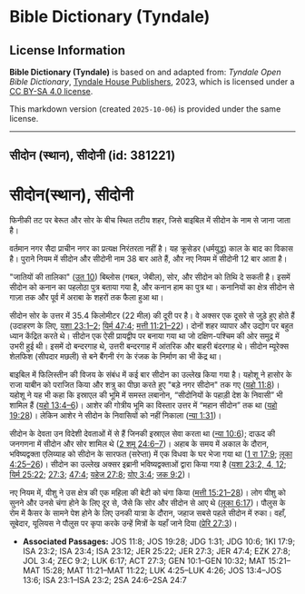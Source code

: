 # Bible Dictionary (Tyndale)

## License Information

**Bible Dictionary (Tyndale)** is based on and adapted from: _Tyndale Open Bible Dictionary_, [Tyndale House Publishers](https://tyndaleopenresources.com/), 2023, which is licensed under a [CC BY-SA 4.0 license](https://creativecommons.org/licenses/by-sa/4.0/legalcode.en).

This markdown version (created `2025-10-06`) is provided under the same license.



--------------------------------

## सीदोन (स्थान), सीदोनी (id: 381221)

सीदोन(स्थान), सीदोनी
====================

फिनीकी तट पर बेरूत और सोर के बीच स्थित तटीय शहर, जिसे बाइबिल में सीदोन के नाम से जाना जाता है।

वर्तमान नगर सैदा प्राचीन नगर का प्रत्यक्ष निरंतरता नहीं है। यह क्रूसेडर (धर्मयुद्ध) काल के बाद का विकास है। पुराने नियम में सीदोन और सीदोनी नाम 38 बार आते हैं, और नए नियम में सीदोनी 12 बार आता है।

"जातियों की तालिका" ([उत 10](https://ref.ly/Gen10:1-Gen10:32)) बिब्लोस (गबल, जेबील), सोर, और सीदोन को तिथि दे सकती है। इसमें सीदोन को कनान का पहलोठा पुत्र बताया गया है, और कनान हाम का पुत्र था। कनानियों का क्षेत्र सीदोन से गाज़ा तक और पूर्व में अराबा के शहरों तक फैला हुआ था। 

सीदोन सोर के उत्तर में 35\.4 किलोमीटर (22 मील) की दूरी पर है। वे अक्सर एक दूसरे से जुड़े हुए होते हैं (उदाहरण के लिए, [यशा 23:1–2](https://ref.ly/Isa23:1-Isa23:2); [यिर्म 47:4](https://ref.ly/Jer47:4); [मत्ती 11:21–22](https://ref.ly/Matt11:21-Matt11:22))। दोनों शहर व्यापार और उद्योग पर बहुत ध्यान केंद्रित करते थे। सीदोन एक ऐसी प्रायद्वीप पर बनाया गया था जो दक्षिण\-पश्चिम की ओर समुद्र में उभरी हुई थी। इसमें दो बन्दरगाह थे, उत्तरी बन्दरगाह में आंतरिक और बाहरी बंदरगाह थे। सीदोन म्यूरेक्स शेलफिश (सीपदार मछली) से बने बैंगनी रंग के रंजक के निर्माण का भी केंद्र था।

बाइबिल में फिलिस्तीन की विजय के संबंध में कई बार सीदोन का उल्लेख किया गया है। यहोशू ने हासोर के राजा याबीन को पराजित किया और शत्रु का पीछा करते हुए "बड़े नगर सीदोन" तक गए ([यहो 11:8](https://ref.ly/Josh11:8))। यहोशू ने यह भी कहा कि इस्राएल की भूमि में समस्त लबानोन, “सीदोनियों के पहाड़ी देश के निवासी” भी शामिल हैं ([यहो 13:4–6](https://ref.ly/Josh13:4-Josh13:6))। आशेर की गोत्रीय भूमि का विस्तार उत्तर में “महान सीदोन” तक था ([यहो 19:28](https://ref.ly/Josh19:28))। लेकिन आशेर ने सीदोन के निवासियों को नहीं निकाला ([न्या 1:31](https://ref.ly/Judg1:31))।

सीदोन के देवता उन विदेशी देवताओं में से हैं जिनकी इस्राएल सेवा करता था ([न्या 10:6](https://ref.ly/Judg10:6)); दाऊद की जनगणना में सीदोन और सोर शामिल थे ([2 शमू 24:6–7](https://ref.ly/2Sam24:6-2Sam24:7))। अहाब के समय में अकाल के दौरान, भविष्यद्वक्ता एलिय्याह को सीदोन के सारफत (सरेप्ता) में एक विधवा के घर भेजा गया था ([1 रा 17:9](https://ref.ly/1Kgs17:9); [लूका 4:25–26](https://ref.ly/Luke4:25-Luke4:26))। सीदोन का उल्लेख अक्सर इब्रानी भविष्यद्वक्ताओं द्वारा किया गया है ([यशा 23:2, 4, 12](https://ref.ly/Isa23:2,Isa23:4,Isa23:12); [यिर्म 25:22](https://ref.ly/Jer25:22); [27:3](https://ref.ly/Jer27:3); [47:4](https://ref.ly/Jer47:4); [यहेज 27:8](https://ref.ly/Ezek27:8); [योए 3:4](https://ref.ly/Joel3:4); [जक 9:2](https://ref.ly/Zech9:2))।

नए नियम में, यीशु ने उस क्षेत्र की एक महिला की बेटी को चंगा किया ([मत्ती 15:21–28](https://ref.ly/Matt15:21-Matt15:28))। लोग यीशु को सुनने और उनसे चंगा होने के लिए दूर से, जैसे कि सोर और सीदोन से आए थे ([लूका 6:17](https://ref.ly/Luke6:17))। पौलुस के रोम में कैसर के सामने पेश होने के लिए उनकी यात्रा के दौरान, जहाज सबसे पहले सीदोन में रुका। वहाँ, सूबेदार, यूलियस ने पौलुस पर कृपा करके उन्हें मित्रों के यहाँ जाने दिया ([प्रेरि 27:3](https://ref.ly/Acts27:3))।

* **Associated Passages:** JOS 11:8; JOS 19:28; JDG 1:31; JDG 10:6; 1KI 17:9; ISA 23:2; ISA 23:4; ISA 23:12; JER 25:22; JER 27:3; JER 47:4; EZK 27:8; JOL 3:4; ZEC 9:2; LUK 6:17; ACT 27:3; GEN 10:1–GEN 10:32; MAT 15:21–MAT 15:28; MAT 11:21–MAT 11:22; LUK 4:25–LUK 4:26; JOS 13:4–JOS 13:6; ISA 23:1–ISA 23:2; 2SA 24:6–2SA 24:7

